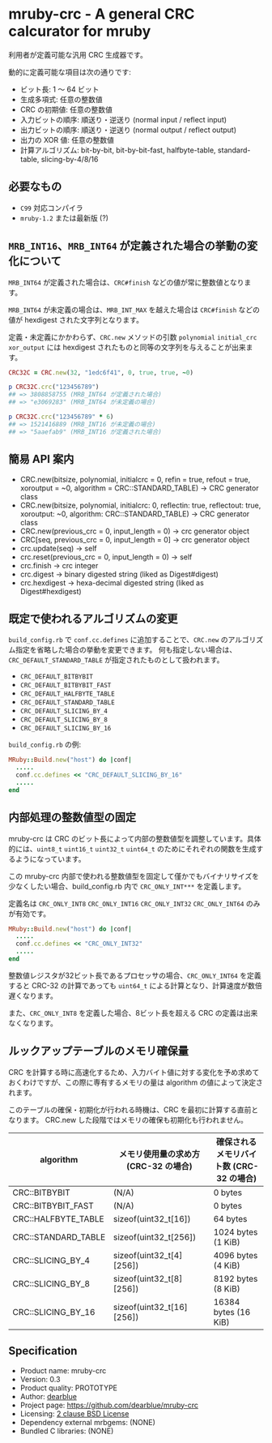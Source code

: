 # mruby-crc - A general CRC calcurator for mruby

利用者が定義可能な汎用 CRC 生成器です。

動的に定義可能な項目は次の通りです:

  * ビット長: 1 〜 64 ビット
  * 生成多項式: 任意の整数値
  * CRC の初期値: 任意の整数値
  * 入力ビットの順序: 順送り・逆送り (normal input / reflect input)
  * 出力ビットの順序: 順送り・逆送り (normal output / reflect output)
  * 出力の XOR 値: 任意の整数値
  * 計算アルゴリズム: bit-by-bit, bit-by-bit-fast, halfbyte-table, standard-table, slicing-by-4/8/16


## 必要なもの

  * ``C99`` 対応コンパイラ
  * ``mruby-1.2`` または最新版 (?)


## ``MRB_INT16``、``MRB_INT64`` が定義された場合の挙動の変化について

``MRB_INT64`` が定義された場合は、``CRC#finish`` などの値が常に整数値となります。

``MRB_INT64`` が未定義の場合は、``MRB_INT_MAX`` を越えた場合は ``CRC#finish`` などの値が hexdigest された文字列となります。

定義・未定義にかかわらず、``CRC.new`` メソッドの引数 ``polynomial`` ``initial_crc`` ``xor_output`` には hexdigest されたものと同等の文字列を与えることが出来ます。

``` ruby
CRC32C = CRC.new(32, "1edc6f41", 0, true, true, ~0)

p CRC32C.crc("123456789")
## => 3808858755 (MRB_INT64 が定義された場合)
## => "e3069283" (MRB_INT64 が未定義の場合)

p CRC32C.crc("123456789" * 6)
## => 1521416889 (MRB_INT16 が未定義の場合)
## => "5aaefab9" (MRB_INT16 が定義された場合)
```

## 簡易 API 案内

  * CRC.new(bitsize, polynomial, initialcrc = 0, refin = true, refout = true, xoroutput = ~0, algorithm = CRC::STANDARD_TABLE) -> CRC generator class
  * CRC.new(bitsize, polynomial, initialcrc: 0, reflectin: true, reflectout: true, xoroutput: ~0, algorithm: CRC::STANDARD_TABLE) -> CRC generator class
  * CRC.new(previous_crc = 0, input_length = 0) -> crc generator object
  * CRC[seq, previous_crc = 0, input_length = 0] -> crc generator object
  * crc.update(seq) -> self
  * crc.reset(previous_crc = 0, input_length = 0) -> self
  * crc.finish -> crc integer
  * crc.digest -> binary digested string (liked as Digest#digest)
  * crc.hexdigest -> hexa-decimal digested string (liked as Digest#hexdigest)


## 既定で使われるアルゴリズムの変更

``build_config.rb`` で ``conf.cc.defines`` に追加することで、``CRC.new`` のアルゴリズム指定を省略した場合の挙動を変更できます。
何も指定しない場合は、``CRC_DEFAULT_STANDARD_TABLE`` が指定されたものとして扱われます。

  * ``CRC_DEFAULT_BITBYBIT``
  * ``CRC_DEFAULT_BITBYBIT_FAST``
  * ``CRC_DEFAULT_HALFBYTE_TABLE``
  * ``CRC_DEFAULT_STANDARD_TABLE``
  * ``CRC_DEFAULT_SLICING_BY_4``
  * ``CRC_DEFAULT_SLICING_BY_8``
  * ``CRC_DEFAULT_SLICING_BY_16``

``build_config.rb`` の例:

```ruby
MRuby::Build.new("host") do |conf|
  .....
  conf.cc.defines << "CRC_DEFAULT_SLICING_BY_16"
  .....
end
```

## 内部処理の整数値型の固定


mruby-crc は CRC のビット長によって内部の整数値型を調整しています。具体的には、``uint8_t`` ``uint16_t`` ``uint32_t`` ``uint64_t`` のためにそれぞれの関数を生成するようになっています。

この mruby-crc 内部で使われる整数値型を固定して僅かでもバイナリサイズを少なくしたい場合、build\_config.rb 内で ``CRC_ONLY_INT***`` を定義します。

定義名は ``CRC_ONLY_INT8`` ``CRC_ONLY_INT16`` ``CRC_ONLY_INT32`` ``CRC_ONLY_INT64`` のみが有効です。

```ruby:build_config.rb
MRuby::Build.new("host") do |conf|
  .....
  conf.cc.defines << "CRC_ONLY_INT32"
  .....
end
```

整数値レジスタが32ビット長であるプロセッサの場合、``CRC_ONLY_INT64`` を定義すると CRC-32 の計算であっても ``uint64_t`` による計算となり、計算速度が数倍遅くなります。

また、``CRC_ONLY_INT8`` を定義した場合、8ビット長を超える CRC の定義は出来なくなります。


## ルックアップテーブルのメモリ確保量

CRC を計算する時に高速化するため、入力バイト値に対する変化を予め求めておくわけですが、この際に専有するメモリの量は algorithm の値によって決定されます。

このテーブルの確保・初期化が行われる時機は、CRC を最初に計算する直前となります。
CRC.new した段階ではメモリの確保も初期化も行われません。

| algorithm           | メモリ使用量の求め方 (CRC-32 の場合) | 確保されるメモリバイト数 (CRC-32 の場合) |
| ------------------- | ------------------------------------ | ---------------------------------------- |
| CRC::BITBYBIT       | (N/A)                                | 0 bytes                                  |
| CRC::BITBYBIT_FAST  | (N/A)                                | 0 bytes                                  |
| CRC::HALFBYTE_TABLE | sizeof(uint32_t[16])                 | 64 bytes                                 |
| CRC::STANDARD_TABLE | sizeof(uint32_t[256])                | 1024 bytes (1 KiB)                       |
| CRC::SLICING_BY_4   | sizeof(uint32_t\[4]\[256])           | 4096 bytes (4 KiB)                       |
| CRC::SLICING_BY_8   | sizeof(uint32_t\[8]\[256])           | 8192 bytes (8 KiB)                       |
| CRC::SLICING_BY_16  | sizeof(uint32_t\[16]\[256])          | 16384 bytes (16 KiB)                     |


## Specification

  * Product name: mruby-crc
  * Version: 0.3
  * Product quality: PROTOTYPE
  * Author: [dearblue](https://github.com/dearblue)
  * Project page: <https://github.com/dearblue/mruby-crc>
  * Licensing: [2 clause BSD License](LICENSE)
  * Dependency external mrbgems: (NONE)
  * Bundled C libraries: (NONE)
